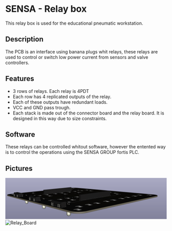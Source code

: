 # SENSA - Relay box

This relay box is used for the educational pneumatic workstation. 

## Description
The PCB is an interface using banana plugs whit relays, these relays are used to control or switch low power current from sensors and valve controllers. 

## Features
- 3 rows of relays. Each relay is 4PDT
- Each row has 4 replicated outputs of the relay. 
- Each of these outputs have redundant loads. 
- VCC and GND pass trough. 
- Each stack is made out of the connector board and the relay board. It is designed in this way due to size constraints.

## Software
These relays can be controlled whitout software, however the entented way is to control the operations using the SENSA GROUP fortis PLC. 

## Pictures
![Connector_Board](https://github.com/SensaGroup/RelayBox/blob/main/Version%202/Documents/Pictures/ConnctorBoardProfile.png)
![Relay_Board](hhttps://github.com/SensaGroup/RelayBox/blob/main/Version%202/Documents/Pictures/RelayBoardProfile.png)
